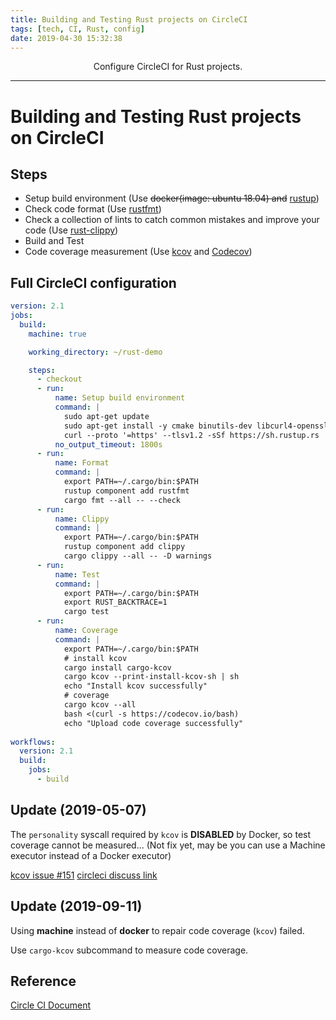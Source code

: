 ```yaml
---
title: Building and Testing Rust projects on CircleCI
tags: [tech, CI, Rust, config]
date: 2019-04-30 15:32:38
---
```


<center>Configure CircleCI for Rust projects.</center>
<!-- more -->

---

# Building and Testing Rust projects on CircleCI

## Steps

- Setup build environment (Use ~~docker(image: ubuntu 18.04) and~~ [rustup](https://rustup.rs/))
- Check code format (Use [rustfmt](https://github.com/rust-lang/rustfmt))
- Check a collection of lints to catch common mistakes and improve your code (Use [rust-clippy](https://github.com/rust-lang/rust-clippy))
- Build and Test
- Code coverage measurement (Use [kcov](https://github.com/SimonKagstrom/kcov) and [Codecov](https://codecov.io/))

## Full CircleCI configuration

```yaml
version: 2.1
jobs:
  build:
    machine: true

    working_directory: ~/rust-demo

    steps:
      - checkout
      - run:
          name: Setup build environment
          command: |
            sudo apt-get update
            sudo apt-get install -y cmake binutils-dev libcurl4-openssl-dev libiberty-dev libelf-dev libdw-dev
            curl --proto '=https' --tlsv1.2 -sSf https://sh.rustup.rs | sh -s -- --no-modify-path --default-toolchain none -y;
          no_output_timeout: 1800s
      - run:
          name: Format
          command: |
            export PATH=~/.cargo/bin:$PATH
            rustup component add rustfmt
            cargo fmt --all -- --check
      - run:
          name: Clippy
          command: |
            export PATH=~/.cargo/bin:$PATH
            rustup component add clippy
            cargo clippy --all -- -D warnings
      - run:
          name: Test
          command: |
            export PATH=~/.cargo/bin:$PATH
            export RUST_BACKTRACE=1
            cargo test
      - run:
          name: Coverage
          command: |
            export PATH=~/.cargo/bin:$PATH
            # install kcov
            cargo install cargo-kcov
            cargo kcov --print-install-kcov-sh | sh
            echo "Install kcov successfully"
            # coverage
            cargo kcov --all
            bash <(curl -s https://codecov.io/bash)
            echo "Upload code coverage successfully"
      
workflows:
  version: 2.1
  build:
    jobs:
      - build

```

## Update (2019-05-07)

The `personality` syscall required by `kcov` is **DISABLED** by Docker, so test coverage cannot be measured... (Not fix yet, may be you can use a Machine executor instead of a Docker executor)

[kcov issue #151](https://github.com/SimonKagstrom/kcov/issues/151)
[circleci discuss link](https://discuss.circleci.com/t/cargo-tarpaulin-fails/30215)

## Update (2019-09-11)

Using **machine** instead of **docker** to repair code coverage (`kcov`) failed.

Use `cargo-kcov` subcommand to measure code coverage.

## Reference

[Circle CI Document](https://circleci.com/docs/)
